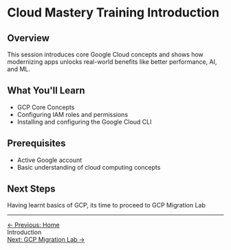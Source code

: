 #  Cloud Mastery Training Introduction
## Overview

This session introduces core Google Cloud concepts and shows how modernizing apps unlocks real-world benefits like better performance, AI, and ML.

## What You'll Learn

- GCP Core Concepts
- Configuring IAM roles and permissions
- Installing and configuring the Google Cloud CLI

## Prerequisites

- Active Google account
- Basic understanding of cloud computing concepts

## Next Steps

Having learnt basics of GCP, its time to proceed to GCP Migration Lab

---
<div class="page-nav">
  <div class="nav-item">
    <a href="../" class="btn-secondary">← Previous: Home</a>
  </div>
  <div class="nav-item">
    <span>Introduction</span>
  </div>
  <div class="nav-item">
    <a href="../migration-overview" class="btn-primary">Next: GCP Migration Lab →</a>
  </div>
</div>